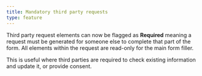 ```yaml
---
title: Mandatory third party requests
type: feature
---
```


Third party request elements can now be flagged as **Required** meaning a request must be generated for someone else to complete that part of the form. All elements within the request are read-only for the main form filler.

This is useful where third parties are required to check existing information and update it, or provide consent.